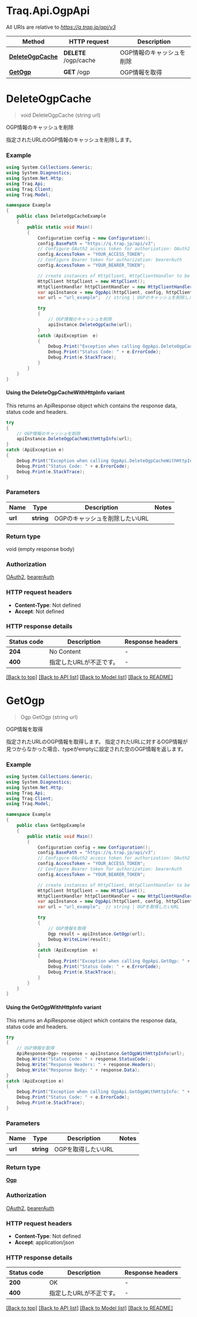 # Traq.Api.OgpApi

All URIs are relative to *https://q.trap.jp/api/v3*

| Method | HTTP request | Description |
|--------|--------------|-------------|
| [**DeleteOgpCache**](OgpApi.md#deleteogpcache) | **DELETE** /ogp/cache | OGP情報のキャッシュを削除 |
| [**GetOgp**](OgpApi.md#getogp) | **GET** /ogp | OGP情報を取得 |

<a id="deleteogpcache"></a>
# **DeleteOgpCache**
> void DeleteOgpCache (string url)

OGP情報のキャッシュを削除

指定されたURLのOGP情報のキャッシュを削除します。

### Example
```csharp
using System.Collections.Generic;
using System.Diagnostics;
using System.Net.Http;
using Traq.Api;
using Traq.Client;
using Traq.Model;

namespace Example
{
    public class DeleteOgpCacheExample
    {
        public static void Main()
        {
            Configuration config = new Configuration();
            config.BasePath = "https://q.trap.jp/api/v3";
            // Configure OAuth2 access token for authorization: OAuth2
            config.AccessToken = "YOUR_ACCESS_TOKEN";
            // Configure Bearer token for authorization: bearerAuth
            config.AccessToken = "YOUR_BEARER_TOKEN";

            // create instances of HttpClient, HttpClientHandler to be reused later with different Api classes
            HttpClient httpClient = new HttpClient();
            HttpClientHandler httpClientHandler = new HttpClientHandler();
            var apiInstance = new OgpApi(httpClient, config, httpClientHandler);
            var url = "url_example";  // string | OGPのキャッシュを削除したいURL

            try
            {
                // OGP情報のキャッシュを削除
                apiInstance.DeleteOgpCache(url);
            }
            catch (ApiException  e)
            {
                Debug.Print("Exception when calling OgpApi.DeleteOgpCache: " + e.Message);
                Debug.Print("Status Code: " + e.ErrorCode);
                Debug.Print(e.StackTrace);
            }
        }
    }
}
```

#### Using the DeleteOgpCacheWithHttpInfo variant
This returns an ApiResponse object which contains the response data, status code and headers.

```csharp
try
{
    // OGP情報のキャッシュを削除
    apiInstance.DeleteOgpCacheWithHttpInfo(url);
}
catch (ApiException e)
{
    Debug.Print("Exception when calling OgpApi.DeleteOgpCacheWithHttpInfo: " + e.Message);
    Debug.Print("Status Code: " + e.ErrorCode);
    Debug.Print(e.StackTrace);
}
```

### Parameters

| Name | Type | Description | Notes |
|------|------|-------------|-------|
| **url** | **string** | OGPのキャッシュを削除したいURL |  |

### Return type

void (empty response body)

### Authorization

[OAuth2](../README.md#OAuth2), [bearerAuth](../README.md#bearerAuth)

### HTTP request headers

 - **Content-Type**: Not defined
 - **Accept**: Not defined


### HTTP response details
| Status code | Description | Response headers |
|-------------|-------------|------------------|
| **204** | No Content |  -  |
| **400** | 指定したURLが不正です。 |  -  |

[[Back to top]](#) [[Back to API list]](../README.md#documentation-for-api-endpoints) [[Back to Model list]](../README.md#documentation-for-models) [[Back to README]](../README.md)

<a id="getogp"></a>
# **GetOgp**
> Ogp GetOgp (string url)

OGP情報を取得

指定されたURLのOGP情報を取得します。 指定されたURLに対するOGP情報が見つからなかった場合、typeがemptyに設定された空のOGP情報を返します。 

### Example
```csharp
using System.Collections.Generic;
using System.Diagnostics;
using System.Net.Http;
using Traq.Api;
using Traq.Client;
using Traq.Model;

namespace Example
{
    public class GetOgpExample
    {
        public static void Main()
        {
            Configuration config = new Configuration();
            config.BasePath = "https://q.trap.jp/api/v3";
            // Configure OAuth2 access token for authorization: OAuth2
            config.AccessToken = "YOUR_ACCESS_TOKEN";
            // Configure Bearer token for authorization: bearerAuth
            config.AccessToken = "YOUR_BEARER_TOKEN";

            // create instances of HttpClient, HttpClientHandler to be reused later with different Api classes
            HttpClient httpClient = new HttpClient();
            HttpClientHandler httpClientHandler = new HttpClientHandler();
            var apiInstance = new OgpApi(httpClient, config, httpClientHandler);
            var url = "url_example";  // string | OGPを取得したいURL

            try
            {
                // OGP情報を取得
                Ogp result = apiInstance.GetOgp(url);
                Debug.WriteLine(result);
            }
            catch (ApiException  e)
            {
                Debug.Print("Exception when calling OgpApi.GetOgp: " + e.Message);
                Debug.Print("Status Code: " + e.ErrorCode);
                Debug.Print(e.StackTrace);
            }
        }
    }
}
```

#### Using the GetOgpWithHttpInfo variant
This returns an ApiResponse object which contains the response data, status code and headers.

```csharp
try
{
    // OGP情報を取得
    ApiResponse<Ogp> response = apiInstance.GetOgpWithHttpInfo(url);
    Debug.Write("Status Code: " + response.StatusCode);
    Debug.Write("Response Headers: " + response.Headers);
    Debug.Write("Response Body: " + response.Data);
}
catch (ApiException e)
{
    Debug.Print("Exception when calling OgpApi.GetOgpWithHttpInfo: " + e.Message);
    Debug.Print("Status Code: " + e.ErrorCode);
    Debug.Print(e.StackTrace);
}
```

### Parameters

| Name | Type | Description | Notes |
|------|------|-------------|-------|
| **url** | **string** | OGPを取得したいURL |  |

### Return type

[**Ogp**](Ogp.md)

### Authorization

[OAuth2](../README.md#OAuth2), [bearerAuth](../README.md#bearerAuth)

### HTTP request headers

 - **Content-Type**: Not defined
 - **Accept**: application/json


### HTTP response details
| Status code | Description | Response headers |
|-------------|-------------|------------------|
| **200** | OK |  -  |
| **400** | 指定したURLが不正です。 |  -  |

[[Back to top]](#) [[Back to API list]](../README.md#documentation-for-api-endpoints) [[Back to Model list]](../README.md#documentation-for-models) [[Back to README]](../README.md)

